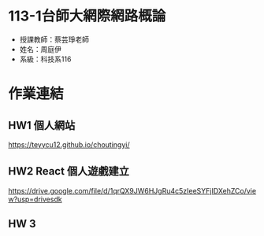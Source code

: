 # 113-1台師大網際網路概論
* 授課教師：蔡芸琤老師
* 姓名：周庭伊
* 系級：科技系116
# 作業連結
## HW1 個人網站
https://teyycu12.github.io/choutingyi/
## HW2 React 個人遊戲建立
https://drive.google.com/file/d/1qrQX9JW6HJgRu4c5zIeeSYFjIDXehZCo/view?usp=drivesdk
## HW 3
